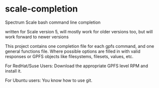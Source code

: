 # scale-completion
Spectrum Scale bash command line completion

written for Scale version 5, will mostly work for older versions too, but will work forward to newer versions

This project contains one completion file for each gpfs command, and one general functions file. 
Where possible options are filled in with valid responses or GPFS objects like filesystems, filesets, values, etc.

For RedHat/Suse Users: Download the appropriate GPFS level RPM and install it.

For Ubuntu users: You know how to use git. 
